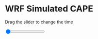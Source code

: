 <h1>WRF Simulated CAPE</h1>
<p>Drag the slider to change the time</p>

<div class="slidecontainer">
<input oninput='setImage(this)' class="slider" type="range" min="0" max="37" value="0" step="1" />
<img id='img'/>
</div>

<script>
var img = document.getElementById('img');
var img_array = ['/assets/images/wrf/cp_wrfout_d01_2020-06-16_12:00:00.png',
'/assets/images/wrf/cp_wrfout_d01_2020-06-16_13:00:00.png',
'/assets/images/wrf/cp_wrfout_d01_2020-06-16_14:00:00.png',
'/assets/images/wrf/cp_wrfout_d01_2020-06-16_15:00:00.png',
'/assets/images/wrf/cp_wrfout_d01_2020-06-16_16:00:00.png',
'/assets/images/wrf/cp_wrfout_d01_2020-06-16_17:00:00.png',
'/assets/images/wrf/cp_wrfout_d01_2020-06-16_18:00:00.png',
'/assets/images/wrf/cp_wrfout_d01_2020-06-16_19:00:00.png',
'/assets/images/wrf/cp_wrfout_d01_2020-06-16_20:00:00.png',
'/assets/images/wrf/cp_wrfout_d01_2020-06-16_21:00:00.png',
'/assets/images/wrf/cp_wrfout_d01_2020-06-16_22:00:00.png',
'/assets/images/wrf/cp_wrfout_d01_2020-06-16_23:00:00.png',
'/assets/images/wrf/cp_wrfout_d01_2020-06-17_00:00:00.png',
'/assets/images/wrf/cp_wrfout_d01_2020-06-17_01:00:00.png',
'/assets/images/wrf/cp_wrfout_d01_2020-06-17_02:00:00.png',
'/assets/images/wrf/cp_wrfout_d01_2020-06-17_03:00:00.png',
'/assets/images/wrf/cp_wrfout_d01_2020-06-17_04:00:00.png',
'/assets/images/wrf/cp_wrfout_d01_2020-06-17_05:00:00.png',
'/assets/images/wrf/cp_wrfout_d01_2020-06-17_06:00:00.png',
'/assets/images/wrf/cp_wrfout_d01_2020-06-17_07:00:00.png',
'/assets/images/wrf/cp_wrfout_d01_2020-06-17_08:00:00.png',
'/assets/images/wrf/cp_wrfout_d01_2020-06-17_09:00:00.png',
'/assets/images/wrf/cp_wrfout_d01_2020-06-17_10:00:00.png',
'/assets/images/wrf/cp_wrfout_d01_2020-06-17_11:00:00.png',
'/assets/images/wrf/cp_wrfout_d01_2020-06-17_12:00:00.png',
'/assets/images/wrf/cp_wrfout_d01_2020-06-17_13:00:00.png',
'/assets/images/wrf/cp_wrfout_d01_2020-06-17_14:00:00.png',
'/assets/images/wrf/cp_wrfout_d01_2020-06-17_15:00:00.png',
'/assets/images/wrf/cp_wrfout_d01_2020-06-17_16:00:00.png',
'/assets/images/wrf/cp_wrfout_d01_2020-06-17_17:00:00.png',
'/assets/images/wrf/cp_wrfout_d01_2020-06-17_18:00:00.png',
'/assets/images/wrf/cp_wrfout_d01_2020-06-17_19:00:00.png',
'/assets/images/wrf/cp_wrfout_d01_2020-06-17_20:00:00.png',
'/assets/images/wrf/cp_wrfout_d01_2020-06-17_21:00:00.png',
'/assets/images/wrf/cp_wrfout_d01_2020-06-17_22:00:00.png',
'/assets/images/wrf/cp_wrfout_d01_2020-06-17_23:00:00.png',
'/assets/images/wrf/cp_wrfout_d01_2020-06-18_00:00:00.png',];
function setImage(obj)
{
        var value = obj.value;
        img.src = img_array[value];

}
</script>
